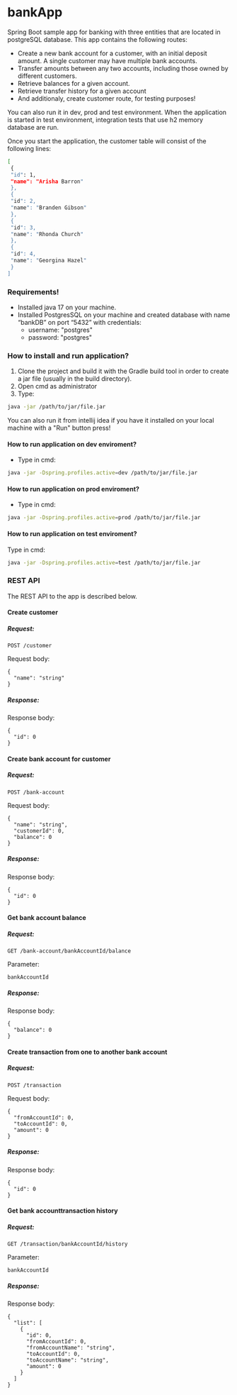# bankApp

Spring Boot sample app for banking with three entities that are located in postgreSQL database. This app contains the following routes:
* Create a new bank account for a customer, with an initial deposit amount. A
single customer may have multiple bank accounts.
* Transfer amounts between any two accounts, including those owned by
different customers.
* Retrieve balances for a given account.
* Retrieve transfer history for a given account
* And additionaly, create customer route, for testing purposes!

You can also run it in dev, prod and test environment. When the application is started in test environment, integration tests that use h2 memory database are run.

Once you start the application, the customer table will consist of the following lines:  
```bash
[
 {
 "id": 1,
 "name": "Arisha Barron"
 },
 {
 "id": 2,
 "name": "Branden Gibson"
 },
 {
 "id": 3,
 "name": "Rhonda Church"
 },
 {
 "id": 4,
 "name": "Georgina Hazel"
 }
]
```
### Requirements! ###
* Installed java 17 on your machine.
* Installed PostgresSQL on your machine and created database with name “bankDB” on port “5432” with credentials:
    * username: "postgres"
    * password: "postgres"
### How to install and run application? ###
1. Clone the project and build it with the Gradle build tool in order to create a jar file (usually in the build directory).
2. Open cmd as administrator
3. Type: 
```bash
java -jar /path/to/jar/file.jar
```

You can also run it from intellij idea if you have it installed on your local machine with a "Run" button press!

#### How to run application on dev enviroment? ####
* Type in cmd: 
```bash
java -jar -Dspring.profiles.active=dev /path/to/jar/file.jar
```

#### How to run application on prod enviroment? ####
* Type in cmd:
```bash
java -jar -Dspring.profiles.active=prod /path/to/jar/file.jar
```

#### How to run application on test enviroment? ####

Type in cmd:

```bash
java -jar -Dspring.profiles.active=test /path/to/jar/file.jar
```
### REST API 
The REST API to the app is described below.

#### Create customer


##### Request:

```
POST /customer
```

Request body:

```
{
  "name": "string"
}
```

##### Response:

Response body:
```
{
  "id": 0
}
```

#### Create bank account for customer


##### Request:

```
POST /bank-account
```

Request body:

```
{
  "name": "string",
  "customerId": 0,
  "balance": 0
}
```

##### Response:

Response body:
```
{
  "id": 0
}
```

#### Get bank account balance

##### Request:

```
GET /bank-account/bankAccountId/balance
```
Parameter:
```
bankAccountId
```

##### Response:

Response body:
```
{
  "balance": 0
}
```

#### Create transaction from one to another bank account


##### Request:

```
POST /transaction
```

Request body:

```
{
  "fromAccountId": 0,
  "toAccountId": 0,
  "amount": 0
}
```

##### Response:

Response body:
```
{
  "id": 0
}
```

#### Get bank accounttransaction history

##### Request:

```
GET /transaction/bankAccountId/history
```
Parameter:
```
bankAccountId
```

##### Response:

Response body:
```
{
  "list": [
    {
      "id": 0,
      "fromAccountId": 0,
      "fromAccountName": "string",
      "toAccountId": 0,
      "toAccountName": "string",
      "amount": 0
    }
  ]
}

